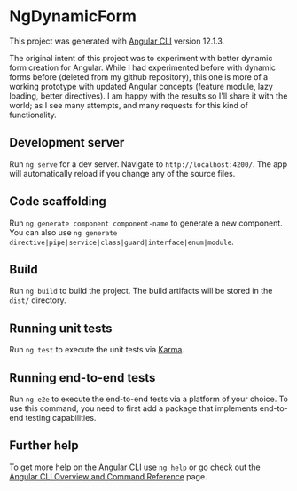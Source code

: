# NgDynamicForm

This project was generated with [Angular CLI](https://github.com/angular/angular-cli) version 12.1.3.

The original intent of this project was to experiment with better dynamic form creation for Angular.  While I had experimented before with dynamic forms before (deleted from my github repository), this one is more of a working prototype with updated Angular concepts (feature module, lazy loading, better directives).  I am happy with the results so I'll share it with the world; as I see many attempts, and many requests for this kind of functionality. 


## Development server

Run `ng serve` for a dev server. Navigate to `http://localhost:4200/`. The app will automatically reload if you change any of the source files.

## Code scaffolding

Run `ng generate component component-name` to generate a new component. You can also use `ng generate directive|pipe|service|class|guard|interface|enum|module`.

## Build

Run `ng build` to build the project. The build artifacts will be stored in the `dist/` directory.

## Running unit tests

Run `ng test` to execute the unit tests via [Karma](https://karma-runner.github.io).

## Running end-to-end tests

Run `ng e2e` to execute the end-to-end tests via a platform of your choice. To use this command, you need to first add a package that implements end-to-end testing capabilities.

## Further help

To get more help on the Angular CLI use `ng help` or go check out the [Angular CLI Overview and Command Reference](https://angular.io/cli) page.

